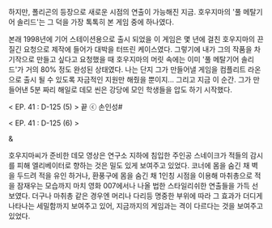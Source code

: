 하지만, 폴리곤의 등장으로 새로운 시점의 연출이 가능해진 지금. 호우지마의 '풀 메탈기어 솔리드'는 그 덕을 가장 톡톡히 본 게임 중에 하나였다. 

본래 1998년에 기어 스테이션용으로 출시 되었을 이 게임은 몇 년에 걸친 호우지마의 끈질긴 요청으로 제작에 들어가 대박을 터뜨린 케이스였다. 
그렇기에 내가 그의 작품을 차기작으로 만들고 싶다고 요청했을 때 호우지마의 머릿 속에는 이미 '풀 메탈기어 솔리드'가 거의 80% 정도 완성된 상태였다. 
나는 단지 그가 만들어낼 게임을 컴플리트 라온으로 출시 될 수 있도록 자금적인 지원만 해줬을 뿐이지... 
그리고 지금 이 순간. 
그가 만들어낸 5분 짜리 해일로 데모 씬은 강당에 모인 학생들을 압도 하기 시작했다.

< EP. 41 : D-125 (5) > 끝
ⓒ 손인성#

< EP. 41 : D-125 (6) >

& 

호우지마씨가 준비한 데모 영상은 연구소 지하에 침입한 주인공 스네이크가 적들의 감시를 피해 엘리베이터로 향하는 것은 밀도 있게 보여주고 있었다. 
코너에 몸을 숨긴 채 벽을 두드려 적을 유인 하거나, 환풍구에 몸을 숨긴 채 1인칭 시점을 이용해 마취총으로 적을 잠재우는 모습까지 마치 영화 007에서나 나올 법한 스타일리쉬한 연출들을 가득 선보였다. 
더구나 마취총 같은 경우엔 머리나 다리등 명중한 부위에 따라 그 효과가 더디게 나타나는 세밀함까지 보여주고 있어, 지금까지의 게임과는 격이 다르다는 것을 보여주고 있었다. 